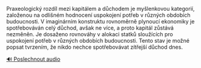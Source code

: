 
Praxeologický rozdíl mezi kapitálem a důchodem je myšlenkovou kategorií, založenou na odlišném hodnocení uspokojení potřeb v různých obdobích budoucnosti. V imaginárním konstruktu rovnoměrně plynoucí ekonomiky je spotřebováván celý důchod, avšak ne více, a proto kapitál zůstává nezměněn. Je dosaženo rovnováhy v alokaci statků sloužících pro uspokojení potřeb v různých obdobích budoucnosti. Tento stav je možné popsat tvrzením, že nikdo nechce spotřebovávat zítřejší důchod dnes.

[🔊 Poslechnout audio](/data/7-paragraphs/audio/chapter_87/para_006-Praxeologick-rozdl-mezi-kapitlem-a-dchodem-je.mp3)
